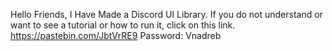 Hello Friends, I Have Made a Discord UI Library. If you do not understand or want to see a tutorial or how to run it, click on this link.
https://pastebin.com/JbtVrRE9
Password: Vnadreb
